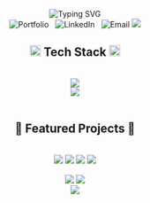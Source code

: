 <div align="center">
  <img src="https://readme-typing-svg.demolab.com?font=Fira+Code&size=32&duration=2800&pause=2000&color=2E8BC0&center=true&vCenter=true&width=940&lines=Hey%2C+I'm+Eric+Capiz+%F0%9F%91%8B;Full+Stack+Developer+%F0%9F%9A%80;Building+Digital+Solutions+That+Matter+%F0%9F%8C%9F" alt="Typing SVG" />
  
  <br/>
  
  <a href="https://www.ericcapiz.com" style="text-decoration: none;">
    <img src="https://img.shields.io/badge/-Portfolio%20Website-2E8BC0?style=for-the-badge&logo=google-chrome&logoColor=white" alt="Portfolio" />
  </a>
  &nbsp;
  <a href="https://www.linkedin.com/in/eric-capiz" style="text-decoration: none;">
    <img src="https://img.shields.io/badge/-LinkedIn-2E8BC0?style=for-the-badge&logo=linkedin&logoColor=white" alt="LinkedIn" />
  </a>
  &nbsp;
  <a href="mailto:ericcapiz@gmail.com" style="text-decoration: none;">
    <img src="https://img.shields.io/badge/-Email-2E8BC0?style=for-the-badge&logo=gmail&logoColor=white" alt="Email" />
  </a>
  
  <img src="https://user-images.githubusercontent.com/73097560/115834477-dbab4500-a447-11eb-908a-139a6edaec5c.gif">
</div>

<h2 align="center">
  <img src="https://media2.giphy.com/media/QssGEmpkyEOhBCb7e1/giphy.gif?cid=ecf05e47a0n3gi1bfqntqmob8g9aid1oyj2wr3ds3mg700bl&rid=giphy.gif" width="20px"> 
  Tech Stack
  <img src="https://media2.giphy.com/media/QssGEmpkyEOhBCb7e1/giphy.gif?cid=ecf05e47a0n3gi1bfqntqmob8g9aid1oyj2wr3ds3mg700bl&rid=giphy.gif" width="20px">
</h2>
<br/>

<div align="center">
    <img src="https://skillicons.dev/icons?i=react,typescript,javascript,nodejs,mongodb,express" /><br>
    <img src="https://skillicons.dev/icons?i=threejs,scss,html,css,git,vscode" />
</div>

<br/>

<h2 align="center">🚀 Featured Projects 🚀</h2>
<br/>

<div align="center">
  <a href="https://github.com/ericcapiz/lost-and-found" style="text-decoration: none;">
    <img src="https://github-readme-stats.vercel.app/api/pin/?username=ericcapiz&repo=lost-and-found&theme=github_dark&bg_color=0d1117&title_color=2E8BC0&hide_border=true&icon_color=2E8BC0&description=true&show_owner=true" />
  </a>
  <a href="https://github.com/ericcapiz/card-vault" style="text-decoration: none;">
    <img src="https://github-readme-stats.vercel.app/api/pin/?username=ericcapiz&repo=card-vault&theme=github_dark&bg_color=0d1117&title_color=2E8BC0&hide_border=true&icon_color=2E8BC0&description=true&show_owner=true" />
  </a>
  <a href="https://github.com/ericcapiz/barbershop" style="text-decoration: none;">
    <img src="https://github-readme-stats.vercel.app/api/pin/?username=ericcapiz&repo=barbershop&theme=github_dark&bg_color=0d1117&title_color=2E8BC0&hide_border=true&icon_color=2E8BC0&description=true&show_owner=true" />
  </a>
  <a href="https://github.com/ericcapiz/course-correct" style="text-decoration: none;">
    <img src="https://github-readme-stats.vercel.app/api/pin/?username=ericcapiz&repo=course-corrects&theme=github_dark&bg_color=0d1117&title_color=2E8BC0&hide_border=true&icon_color=2E8BC0&description=true&show_owner=true" />
  </a>
</div>

<br/>

<div align="center">
  <a href="https://www.ericcapiz.com" style="text-decoration: none;">
    <img src="https://img.shields.io/badge/Portfolio-ericcapiz.com-2E8BC0?style=for-the-badge&logo=google-chrome&logoColor=white" />
  </a>
  <a href="https://www.linkedin.com/in/eric-capiz" style="text-decoration: none;">
    <img src="https://img.shields.io/badge/LinkedIn-Eric_Capiz-2E8BC0?style=for-the-badge&logo=linkedin&logoColor=white" />
  </a>
</div>

<div align="center">
  <img src="https://komarev.com/ghpvc/?username=ericcapiz&color=2E8BC0&style=for-the-badge" />
</div>
